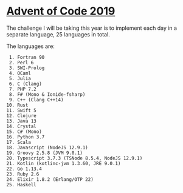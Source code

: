 # [Advent of Code 2019](https://adventofcode.com/2019)

The challenge I will be taking this year is to implement each day in a separate language, 25 languages in total.

The languages are:
	
	 1. Fortran 90
	 2. Perl 6
	 3. SWI-Prolog
	 4. OCaml
	 5. Julia
	 6. C (Clang)
	 7. PHP 7.2
	 8. F# (Mono & Ionide-fsharp)
	 9. C++ (Clang C++14)
	10. Rust
	11. Swift 5
	12. Clojure
	13. Java 13
	14. Crystal
	15. C# (Mono)
	16. Python 3.7
	17. Scala
	18. Javascript (NodeJS 12.9.1)
	19. Groovy 2.5.8 (JVM 9.0.1)
	20. Typescript 3.7.3 (TSNode 8.5.4, NodeJS 12.9.1)
	21. Kotlin (kotlinc-jvm 1.3.60, JRE 9.0.1)
	22. Go 1.13.4
	23. Ruby 2.6
	24. Elixir 1.8.2 (Erlang/OTP 22)
	25. Haskell